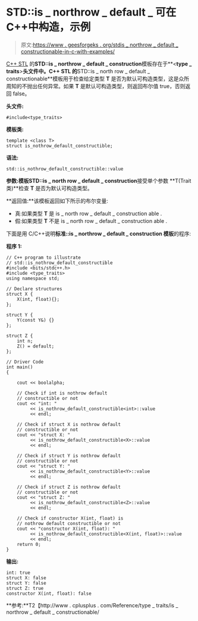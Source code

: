 # STD::is _ northrow _ default _ 可在 C++中构造，示例

> 原文:[https://www . geesforgeks . org/stdis _ northrow _ default _ constructionable-in-c-with-examples/](https://www.geeksforgeeks.org/stdis_nothrow_default_constructible-in-c-with-examples/)

[C++ STL](https://www.geeksforgeeks.org/the-c-standard-template-library-stl/) 的**STD::is _ northrow _ default _ construction**模板存在于**<**type _ traits**>**头文件中。C++ STL 的**STD::is _ north row _ default _ constructionable**模板用于检查给定类型 **T** 是否为默认可构造类型，这是众所周知的不抛出任何异常。如果 **T** 是默认可构造类型，则返回布尔值 true，否则返回 false。

**头文件:**

```
#include<type_traits>

```

**模板类:**

```
template <class T>
struct is_nothrow_default_constructible;

```

**语法:**

```
std::is_nothrow_default_constructible::value

```

**参数:**模板**STD::is _ north row _ default _ construction**接受单个参数 **T(Trait 类)**检查 **T** 是否为默认可构造类型。

**返回值:**该模板返回如下所示的布尔变量:

*   真:如果类型 **T** 是 is _ north row _ default _ construction able .
*   假:如果类型 **T** 不是 is _ north row _ default _ construction able .

下面是用 C/C++说明**标准::is _ northrow _ default _ construction 模板**的程序:

**程序 1:**

```
// C++ program to illustrate
// std::is_nothrow_default_constructible
#include <bits/stdc++.h>
#include <type_traits>
using namespace std;

// Declare structures
struct X {
    X(int, float){};
};

struct Y {
    Y(const Y&) {}
};

struct Z {
    int n;
    Z() = default;
};

// Driver Code
int main()
{

    cout << boolalpha;

    // Check if int is nothrow default
    // constructible or not
    cout << "int: "
         << is_nothrow_default_constructible<int>::value
         << endl;

    // Check if struct X is nothrow default
    // constructible or not
    cout << "struct X: "
         << is_nothrow_default_constructible<X>::value
         << endl;

    // Check if struct Y is nothrow default
    // constructible or not
    cout << "struct Y: "
         << is_nothrow_default_constructible<Y>::value
         << endl;

    // Check if struct Z is nothrow default
    // constructible or not
    cout << "struct Z: "
         << is_nothrow_default_constructible<Z>::value
         << endl;

    // Check if constructor X(int, float) is
    // nothrow default constructible or not
    cout << "constructor X(int, float): "
         << is_nothrow_default_constructible<X(int, float)>::value
         << endl;
    return 0;
}
```

**输出:**

```
int: true
struct X: false
struct Y: false
struct Z: true
constructor X(int, float): false

```

**参考:**T2【http://www . cplusplus . com/Reference/type _ traits/is _ northrow _ default _ constructionable/